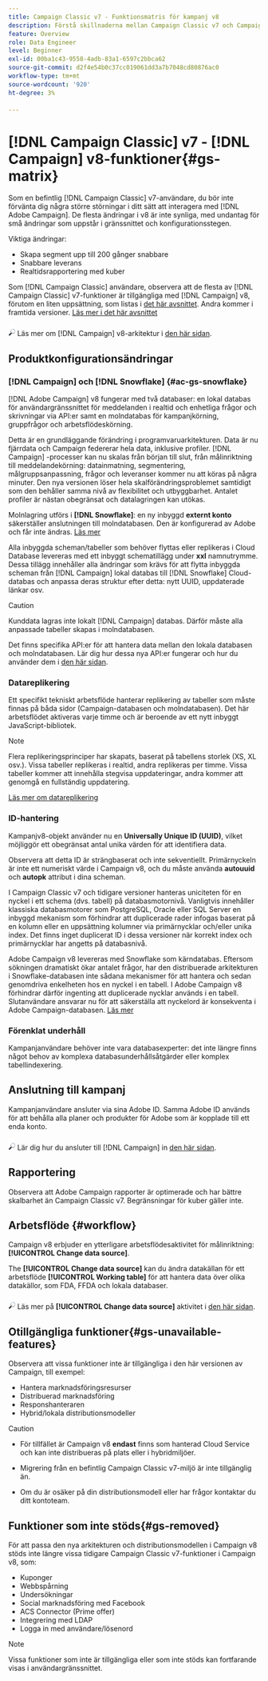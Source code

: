 ```yaml
---
title: Campaign Classic v7 - Funktionsmatris för kampanj v8
description: Förstå skillnaderna mellan Campaign Classic v7 och Campaign v8
feature: Overview
role: Data Engineer
level: Beginner
exl-id: 00ba1c43-9558-4adb-83a1-6597c2bbca62
source-git-commit: d2f4e54b0c37cc019061dd3a7b7048cd80876ac0
workflow-type: tm+mt
source-wordcount: '920'
ht-degree: 3%

---
```


# [!DNL Campaign Classic] v7 - [!DNL Campaign] v8-funktioner{#gs-matrix}

Som en befintlig [!DNL Campaign Classic] v7-användare, du bör inte förvänta dig några större störningar i ditt sätt att interagera med [!DNL Adobe Campaign]. De flesta ändringar i v8 är inte synliga, med undantag för små ändringar som uppstår i gränssnittet och konfigurationsstegen.

Viktiga ändringar:

* Skapa segment upp till 200 gånger snabbare
* Snabbare leverans
* Realtidsrapportering med kuber

Som [!DNL Campaign Classic] användare, observera att de flesta av [!DNL Campaign Classic] v7-funktioner är tillgängliga med [!DNL Campaign] v8, förutom en liten uppsättning, som listas i [det här avsnittet](#gs-removed). Andra kommer i framtida versioner. [Läs mer i det här avsnittet](#gs-unavailable-features)

![](../assets/do-not-localize/glass.png) Läs mer om [!DNL Campaign] v8-arkitektur i [den här sidan](../dev/architecture.md).

## Produktkonfigurationsändringar

### [!DNL Campaign] och [!DNL Snowflake] {#ac-gs-snowflake}

[!DNL Adobe Campaign] v8 fungerar med två databaser: en lokal databas för användargränssnittet för meddelanden i realtid och enhetliga frågor och skrivningar via API:er samt en molndatabas för kampanjkörning, gruppfrågor och arbetsflödeskörning.

Detta är en grundläggande förändring i programvaruarkitekturen. Data är nu fjärrdata och Campaign federerar hela data, inklusive profiler. [!DNL Campaign] -processer kan nu skalas från början till slut, från målinriktning till meddelandekörning: datainmatning, segmentering, målgruppsanpassning, frågor och leveranser kommer nu att köras på några minuter. Den nya versionen löser hela skalförändringsproblemet samtidigt som den behåller samma nivå av flexibilitet och utbyggbarhet. Antalet profiler är nästan obegränsat och datalagringen kan utökas.

Molnlagring utförs i **[!DNL Snowflake]**: en ny inbyggd **externt konto** säkerställer anslutningen till molndatabasen. Den är konfigurerad av Adobe och får inte ändras. [Läs mer](../config/external-accounts.md)

Alla inbyggda scheman/tabeller som behöver flyttas eller replikeras i Cloud Database levereras med ett inbyggt schematillägg under **xxl** namnutrymme. Dessa tillägg innehåller alla ändringar som krävs för att flytta inbyggda scheman från [!DNL Campaign] lokal databas till [!DNL Snowflake] Cloud-databas och anpassa deras struktur efter detta: nytt UUID, uppdaterade länkar osv.

>[!CAUTION]
>
> Kunddata lagras inte lokalt [!DNL Campaign] databas. Därför måste alla anpassade tabeller skapas i molndatabasen.

Det finns specifika API:er för att hantera data mellan den lokala databasen och molndatabasen. Lär dig hur dessa nya API:er fungerar och hur du använder dem i [den här sidan](../dev/new-apis.md).

### Datareplikering

Ett specifikt tekniskt arbetsflöde hanterar replikering av tabeller som måste finnas på båda sidor (Campaign-databasen och molndatabasen). Det här arbetsflödet aktiveras varje timme och är beroende av ett nytt inbyggt JavaScript-bibliotek.

>[!NOTE]
>
> Flera replikeringsprinciper har skapats, baserat på tabellens storlek (XS, XL osv.).
> Vissa tabeller replikeras i realtid, andra replikeras per timme. Vissa tabeller kommer att innehålla stegvisa uppdateringar, andra kommer att genomgå en fullständig uppdatering.

[Läs mer om datareplikering](../config/replication.md)

### ID-hantering

Kampanjv8-objekt använder nu en **Universally Unique ID (UUID)**, vilket möjliggör ett obegränsat antal unika värden för att identifiera data.

Observera att detta ID är strängbaserat och inte sekventiellt. Primärnyckeln är inte ett numeriskt värde i Campaign v8, och du måste använda **autouuid** och **autopk** attribut i dina scheman.

I Campaign Classic v7 och tidigare versioner hanteras uniciteten för en nyckel i ett schema (dvs. tabell) på databasmotornivå. Vanligtvis innehåller klassiska databasmotorer som PostgreSQL, Oracle eller SQL Server en inbyggd mekanism som förhindrar att duplicerade rader infogas baserat på en kolumn eller en uppsättning kolumner via primärnycklar och/eller unika index. Det finns inget duplicerat ID i dessa versioner när korrekt index och primärnycklar har angetts på databasnivå.

Adobe Campaign v8 levereras med Snowflake som kärndatabas. Eftersom sökningen dramatiskt ökar antalet frågor, har den distribuerade arkitekturen i Snowflake-databasen inte sådana mekanismer för att hantera och sedan genomdriva enkelheten hos en nyckel i en tabell. I Adobe Campaign v8 förhindrar därför ingenting att duplicerade nycklar används i en tabell. Slutanvändare ansvarar nu för att säkerställa att nyckelord är konsekventa i Adobe Campaign-databasen. [Läs mer](../dev/keys.md)

### Förenklat underhåll

Kampanjanvändare behöver inte vara databasexperter: det inte längre finns något behov av komplexa databasunderhållsåtgärder eller komplex tabellindexering.

## Anslutning till kampanj

Kampanjanvändare ansluter via sina Adobe ID. Samma Adobe ID används för att behålla alla planer och produkter för Adobe som är kopplade till ett enda konto.

![](../assets/do-not-localize/glass.png) Lär dig hur du ansluter till [!DNL Campaign] in [den här sidan](connect.md).

## Rapportering

Observera att Adobe Campaign rapporter är optimerade och har bättre skalbarhet än Campaign Classic v7. Begränsningar för kuber gäller inte.

## Arbetsflöde {#workflow}

Campaign v8 erbjuder en ytterligare arbetsflödesaktivitet för målinriktning: **[!UICONTROL Change data source]**.

The **[!UICONTROL Change data source]** kan du ändra datakällan för ett arbetsflöde **[!UICONTROL Working table]** för att hantera data över olika datakällor, som FDA, FFDA och lokala databaser.

![](../assets/do-not-localize/glass.png) Läs mer på **[!UICONTROL Change data source]** aktivitet i [den här sidan](../config/workflows.md#change-data-source-activity).

## Otillgängliga funktioner{#gs-unavailable-features}

Observera att vissa funktioner inte är tillgängliga i den här versionen av Campaign, till exempel:

* Hantera marknadsföringsresurser
* Distribuerad marknadsföring
* Responshanteraren
* Hybrid/lokala distributionsmodeller

>[!CAUTION]
>
>* För tillfället är Campaign v8 **endast** finns som hanterad Cloud Service och kan inte distribueras på plats eller i hybridmiljöer.
>
>* Migrering från en befintlig Campaign Classic v7-miljö är inte tillgänglig än.
>
>* Om du är osäker på din distributionsmodell eller har frågor kontaktar du ditt kontoteam.


## Funktioner som inte stöds{#gs-removed}

För att passa den nya arkitekturen och distributionsmodellen i Campaign v8 stöds inte längre vissa tidigare Campaign Classic v7-funktioner i Campaign v8, som:

* Kuponger
* Webbspårning
* Undersökningar
* Social marknadsföring med Facebook
* ACS Connector (Prime offer)
* Integrering med LDAP
* Logga in med användare/lösenord

>[!NOTE]
>
>Vissa funktioner som inte är tillgängliga eller som inte stöds kan fortfarande visas i användargränssnittet.
